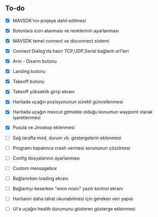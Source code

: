 ## To-do

- [x] MAVSDK'nın projeye dahil edilmesi
- [x] Butonlara icon atanması ve renklerinin ayarlanması
- [x] MAVSDK temel connect ve disconnect sistemi
- [x] Connect Dialog'da hazır TCP,UDP,Serial bağlantı url'leri
- [x] Arm - Disarm butonu
- [x] Landing butonu
- [x] Takeoff butonu
- [x] Takeoff yükseklik girişi ekranı
- [x] Haritada uçağın pozisyonunun sürekli güncellenmesi
- [x] Haritada uçağın mevcut gitmekte olduğu konumun waypoint olarak işaretlenmesi
- [x] Pusula ve Jiroskop eklenmesi
- [ ] Sağ tarafta mod, durum vb. göstergelerin eklenmesi
- [ ] Programı kapatınca crash vermesi sorununun çözülmesi
- [ ] Config dosyalarının ayarlanması
- [ ] Custom messagebox
- [ ] Bağlanırken loading ekranı
- [ ] Bağlantıyı keserken "emin misin" yazılı kontrol ekranı
- [ ] Haritanın daha rahat okunabilmesi için gereken veri yapısı
- [ ] UI'a uçağın health durumunu gösteren gösterge eklenmesi
  
